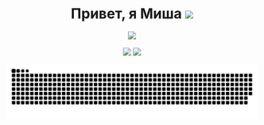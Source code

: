 <div>
<!--     <img src='/profile.png'> -->
    <div align="center"><h1>Привет, я Миша <img src="https://media.giphy.com/media/J2awouDsf23R2vo2p5/giphy.gif" width="50"></h1>

<a href="https://t.me/lilexport"><img src="https://img.shields.io/badge/Telegram-%232E87FB?style=for-the-badge&logo=telegram&logoColor=white"/></a> 

[![](https://visitcount.itsvg.in/api?id=mudachyo&label=Profile%20Views&icon=5&pretty=false)](https://visitcount.itsvg.in)
<img src="https://pin.it/40jcP2Mcq" >



<p align="center"><img src="https://raw.githubusercontent.com/mudachyo/mudachyo/output/github-contribution-grid-snake.svg"></p>


